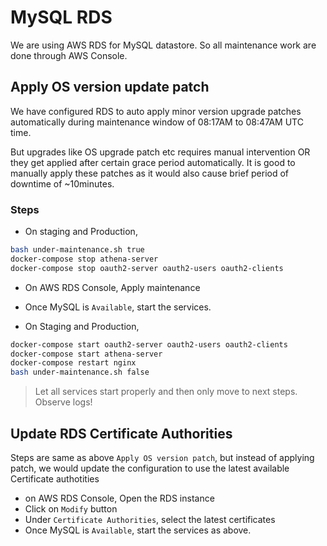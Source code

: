 # MySQL RDS

We are using AWS RDS for MySQL datastore. So all maintenance work are done through AWS Console.

## Apply OS version update patch

We have configured RDS to auto apply minor version upgrade patches automatically during maintenance window of 08:17AM to 08:47AM UTC time.

But upgrades like OS upgrade patch etc requires manual intervention OR they get applied after certain grace period automatically. It is good to manually apply these patches as it would also cause brief period of downtime of ~10minutes.

### Steps
- On staging and Production, 

```bash
bash under-maintenance.sh true
docker-compose stop athena-server
docker-compose stop oauth2-server oauth2-users oauth2-clients
```

- On AWS RDS Console, Apply maintenance
- Once MySQL is `Available`, start the services.

- On Staging and Production,

```bash
docker-compose start oauth2-server oauth2-users oauth2-clients
docker-compose start athena-server
docker-compose restart nginx
bash under-maintenance.sh false
```

> Let all services start properly and then only move to next steps. Observe logs!

## Update RDS Certificate Authorities

Steps are same as above `Apply OS version patch`, but instead of applying patch, we would update the configuration to use the latest available Certificate authotities

- on AWS RDS Console, Open the RDS instance
- Click on `Modify` button
- Under `Certificate Authorities`, select the latest certificates
- Once MySQL is `Available`, start the services as above.